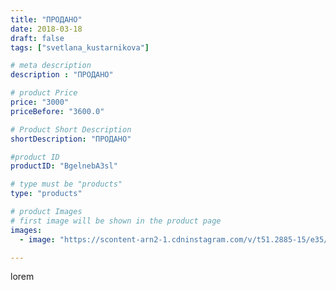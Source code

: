```yaml
---
title: "ПРОДАНО"
date: 2018-03-18
draft: false
tags: ["svetlana_kustarnikova"]

# meta description
description : "ПРОДАНО"

# product Price
price: "3000"
priceBefore: "3600.0"

# Product Short Description
shortDescription: "ПРОДАНО"

#product ID
productID: "BgelnebA3sl"

# type must be "products"
type: "products"

# product Images
# first image will be shown in the product page
images:
  - image: "https://scontent-arn2-1.cdninstagram.com/v/t51.2885-15/e35/29087331_342065132952006_4630211299001761792_n.jpg?se=7&tp=1&_nc_ht=scontent-arn2-1.cdninstagram.com&_nc_cat=106&_nc_ohc=oQuj40STy3gAX_MT6na&ccb=7-4&oh=d7db132fbdb177c0c7533c4a048ea058&oe=60814EC7&ig_cache_key=MTczNzk5MTk0NjY1NzU2MTM4MQ%3D%3D.2-ccb7-4"

---
```

lorem
